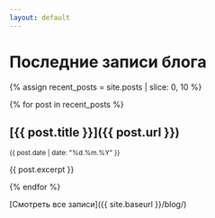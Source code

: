 ```yaml
---
layout: default
---
```

# Последние записи блога

{% assign recent_posts = site.posts | slice: 0, 10 %}

{% for post in recent_posts %}
## [{{ post.title }}]({{ post.url }})

<small>{{ post.date | date: "%d.%m.%Y" }}</small>

{{ post.excerpt }}

{% endfor %}

[Смотреть все записи]({{ site.baseurl }}/blog/)